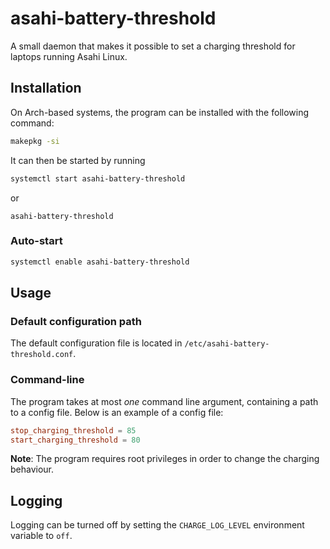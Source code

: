 # asahi-battery-threshold

A small daemon that makes it possible to set a
charging threshold for laptops running Asahi Linux.

## Installation

On Arch-based systems, the program can be installed
with the following command:

```sh
makepkg -si
```

It can then be started by running

```sh
systemctl start asahi-battery-threshold
```
or
```
asahi-battery-threshold
```

### Auto-start

```sh
systemctl enable asahi-battery-threshold
```

## Usage

### Default configuration path

The default configuration file is located in `/etc/asahi-battery-threshold.conf`.

### Command-line
The program takes at most *one* command line argument,
containing a path to a config file. Below is
an example of a config file:

```toml
stop_charging_threshold = 85
start_charging_threshold = 80
```

**Note**: The program requires root privileges
in order to change the charging behaviour.

## Logging

Logging can be turned off by setting the `CHARGE_LOG_LEVEL`
environment variable to `off`.
